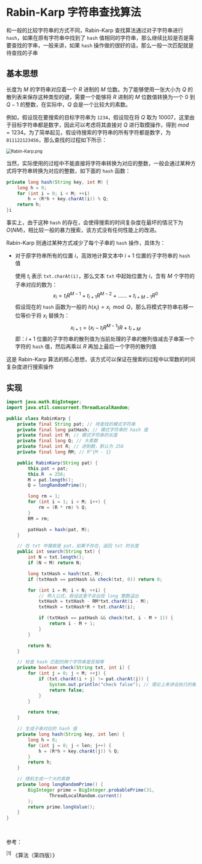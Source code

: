 # Rabin-Karp 字符串查找算法

和一般的比较字符串的方式不同，Rabin-Karp 查找算法通过对子字符串进行 `hash`，如果在原有字符串中找到了 `hash` 值相同的字符串，那么继续比较是否是需要查找的字串，一般来讲，如果 `hash` 操作做的很好的话，那么一般一次匹配就是待查找的子串

## 基本思想

长度为 $M$ 的字符串对应着一个 $R$ 进制的 $M$ 位数。为了能够使用一张大小为 $Q$ 的散列表来保存这种类型的键，需要一个能够将 $R$ 进制的 $M$ 位数值转换为一个 $0$ 到 $Q - 1$ 的整数，在实际中，$Q$ 会是一个比较大的素数。

例如，假设现在要搜索的目标字符串为 `1234`，假设现在将 $Q$ 取为 $10007$，这里由于目标字符串都是数字，因此可以考虑将其直接对 $Q$ 进行取模操作，得到 $mod=1234$。为了简单起见，假设待搜索的字符串的所有字符都是数字，为 `011122123456`，那么查找的过程如下所示：

<img src="https://s2.loli.net/2022/04/04/tXrxAcJBDjZGpV5.png" alt="Rabin-Karp.png" style="zoom:80%;" />

当然，实际使用的过程中不能直接将字符串转换为对应的整数，一般会通过某种方式将字符串转换为对应的整数，如下面的 `hash` 函数：

```java
private long hash(String key, int M) {
    long h = 0;
    for (int i = 0; i < M; ++i) 
        h = (R*h + key.charAt(i)) % Q;
    return h;
}i
```

事实上，由于这种 `hash` 的存在，会使得搜索的时间复杂度在最坏的情况下为 $O(NM)$，相比较一般的暴力搜索，该方式没有任何性能上的改进。

Rabin-Karp 则通过某种方式减少了每个子串的 `hash` 操作，具体为：

- 对于原字符串所有的位置 $i$，高效地计算文本中 $i + 1$ 位置的子字符串的 `hash` 值

    使用 $t_{i}$ 表示 `txt.charAt(i)`，那么文本  `txt` 中起始位置为 $i$，含有 $M$ 个字符的子串对应的数为：
    $$
    x_{i} = t_{i}R^{M - 1} + t_{i + 1}R^{M - 2} + …… + t_{i + M -1}R^0
    $$
    假设现在的 `hash` 函数为一般的 $h(x_{i}) = x_{i} \mod Q$，那么将模式字符串右移一位等价于将 $x_{i}$ 替换为：
    $$
    x_{i + 1} = (x_{i} - t_{i}R^{M -1})R + t_{i + M}
    $$
    即：$i + 1$ 位置的子字符串的散列值为当前处理的子串的散列值减去子串第一个字符的 `hash` 值，然后再乘以 $R$ 再加上最后一个字符的散列值

这是 Rabin-Karp 算法的核心思想，该方式可以保证在搜索的过程中以常数的时间复杂度进行搜索操作

## 实现

```java
import java.math.BigInteger;
import java.util.concurrent.ThreadLocalRandom;

public class RabinKarp {
    private final String pat; // 待查找的模式字符串
    private final long patHash; // 模式字符串的 hash 值
    private final int M; // 模式字符串的长度
    private final long Q; // 大素数
    private final int R; // 进制数，默认为 256
    private final long RM; // R^{M - 1}

    public RabinKarp(String pat) {
        this.pat = pat;
        this.R  = 256;
        M = pat.length();
        Q = longRandomPrime();

        long rm = 1;
        for (int i = 1; i < M; i++) {
            rm = (R * rm) % Q;
        }
        RM = rm;

        patHash = hash(pat, M);
    }

    // 在 txt 中搜索是 pat，如果不存在，返回 txt 的长度
    public int search(String txt) {
        int N = txt.length();
        if (N < M) return N;

        long txtHash = hash(txt, M);
        if (txtHash == patHash && check(txt, 0)) return 0;

        for (int i = M; i < N; ++i) {
            // 带入公式，假设这里不会出现 long 整数溢出
            txtHash = txtHash - RM*txt.charAt(i - M);
            txtHash = txtHash*R + txt.charAt(i);

            if (txtHash == patHash && check(txt, i - M + 1)) {
                return i - M + 1;
            }
        }

        return N;
    }

    // 检查 hash 匹配的两个字符串是否相等
    private boolean check(String txt, int i) {
        for (int j = 0; j < M; ++j) {
            if (txt.charAt(i + j) != pat.charAt(j)) {
                System.out.println("check false"); // 理论上来讲会执行的概率特别低
                return false;
            }
        }

        return true;
    }

    // 生成子串对应的 hash 值
    private long hash(String key, int len) {
        long h = 0;
        for (int j = 0; j < len; j++) {
            h = (R*h + key.charAt(j)) % Q;
        }
        return h;
    }

    // 随机生成一个大的素数
    private long longRandomPrime() {
        BigInteger prime = BigInteger.probablePrime(31,
                ThreadLocalRandom.current()
        );
        return prime.longValue();
    }
}
```



<br />

参考：

<sup>[1]</sup> 《算法（第四版）》